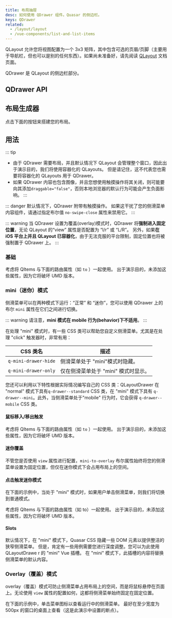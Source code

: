 ```yaml
---
title: 布局抽屉
desc: 如何使用 QDrawer 组件。Quasar 的侧边栏。
keys: QDrawer
related:
  - /layout/layout
  - /vue-components/list-and-list-items
---
```


QLayout 允许您将视图配置为一个 3x3 矩阵，其中包含可选的页眉/页脚（主要用于导航栏，但也可以是别的任何东西）。如果尚未准备好，请先阅读  [QLayout](/layout/layout) 文档页面。

QDrawer 是 QLayout 的侧边栏部分。

## QDrawer API
<doc-api file="QDrawer" />

## 布局生成器
点击下面的按钮来搭建您的布局。

<q-btn push color="brand-primary" icon-right="launch" label="布局生成器" href="/layout-builder" target="_blank" rel="noopener noreferrer" />

## 用法
::: tip
* 由于 QDrawer 需要布局，并且默认情况下 QLayout 会管理整个窗口，因此出于演示目的，我们将使用容器化的 QLayouts。 但是请记住，这不代表您也需要将容器化的 QLayouts 用于 QDrawer。
* 如果 QDrawer 内容也包含图像，并且您想使用触摸操作将其关闭，则可能要向其添加`draggable="false"`，否则本地浏览器的默认行为可能会产生负面影响。
:::

::: danger
默认情况下，QDrawer 附带有触摸操作。 如果这干扰了您的侧滑菜单内容组件，请通过指定布尔值       `no-swipe-close` 属性来禁用它。
:::

::: warning
当 QDrawer 设置为覆盖(overlay)模式时，QDrawer 将**强制进入固定位置**，无论 QLayout 的“view” 属性是否配置为 “l/r” 或 “L/R”。 另外，如果**在 iOS 平台上并且 QLayout 已容器化**，由于无法克服的平台限制，固定位置也将被强制置于 QDrawer 上。
:::

### 基础

<doc-example title="基础" file="QDrawer/Basic" />

考虑将 QItems 与下面的路由属性（如 `to` ）一起使用。 出于演示目的，未添加这些属性，因为它将破坏 UMD 版本。

<doc-example title="搭配导航菜单" file="QDrawer/Menu" />

<doc-example title="无边框菜单" file="QDrawer/MenuSeamless" />

<doc-example title="顶部图片" file="QDrawer/HeaderPicture" />

### mini（迷你）模式

侧滑菜单可以在两种模式下运行：“正常” 和 “迷你”，您可以使用 QDrawer 上的布尔 `mini` 属性在它们之间进行切换。

::: warning
请注意，**mini 模式在 mobile 行为(behavior)下不适用**。
:::

在处理 "mini" 模式时，有一些 CSS 类可以帮助您自定义侧滑菜单。尤其是在处理  "click" 触发器时，非常有用：

| CSS 类名 | 描述 |
| --- | --- |
| `q-mini-drawer-hide` | 侧滑菜单处于 "mini"模式时隐藏。 |
| `q-mini-drawer-only` | 仅在侧滑菜单处于   "mini" 模式时显示。 |

您还可以利用以下特性根据实际情况编写自己的 CSS 类：QLayoutDrawer 在 "normal" 模式下具有`q-drawer--standard` CSS 类，在 "mini" 模式下具有 `q-drawer--mini`。此外，当侧滑菜单处于"mobile" 行为时，它会获得 `q-drawer--mobile` CSS 类。

#### 鼠标移入/移出触发

考虑将 QItems 与下面的路由属性（如 `to` ）一起使用。 出于演示目的，未添加这些属性，因为它将破坏 UMD 版本。

<doc-example title="鼠标移入移出触发迷你模式 " file="QDrawer/MiniMouseEvents" />

#### 迷你覆盖

不管您是否使用 `view` 属性进行配置，`mini-to-overlay` 布尔属性始终将您的侧滑菜单设置为固定位置，但仅在迷你模式下会占用布局上的空间。

<doc-example title="Mini to overlay" file="QDrawer/MiniToOverlay" />

#### 点击触发迷你模式

在下面的示例中，当处于 "mini" 模式时，如果用户单击侧滑菜单，则我们将切换到普通模式。

考虑将 QItems 与下面的路由属性（如 to）一起使用。 出于演示目的，未添加这些属性，因为它将破坏 UMD 版本。

<doc-example title="点击触发迷你模式" file="QDrawer/MiniClickEvent" />

#### Slots
默认情况下，在 "mini" 模式下，Quasar CSS 隐藏一些 DOM 元素以提供整洁的狭窄侧滑菜单。 但是，肯定有一些用例需要您进行深度调整。您可以为此使用 QLayoutDrawe r 的 "mini" Vue 插槽。 在  "mini" 模式下，此插槽的内容将替换侧滑菜单的默认内容。

<doc-example title="使用插槽自定义迷你模式的内容" file="QDrawer/MiniSlot" />

### Overlay（覆盖）模式

overlay（覆盖）模式可防止侧滑菜单占用布局上的空间，而是将鼠标悬停在页面上。无论使用  `view` 属性的配置如何，这都将侧滑菜单始终固定在固定位置。

在下面的示例中，单击菜单图标以查看运行中的侧滑菜单。 最好在至少宽度为 500px 的窗口的桌面上查看（这是此演示中设置的断点）。

<doc-example title="Overlay mode" file="QDrawer/OverlayMode" />
